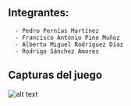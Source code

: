 ## Integrantes:
      - Pedro Pernías Martínez
      - Francisco Antonio Pino Muñoz
      - Alberto Miguel Rodríguez Díaz
      - Rodrigo Sánchez Amores

## Capturas del juego

![alt text]()





